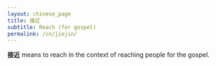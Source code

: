 ```yaml
---
layout: chinese_page
title: 接近
subtitle: Reach (for gospel)
permalink: /cn/jiejin/
---
```


**接近** means to reach in the context of reaching people for the gospel.